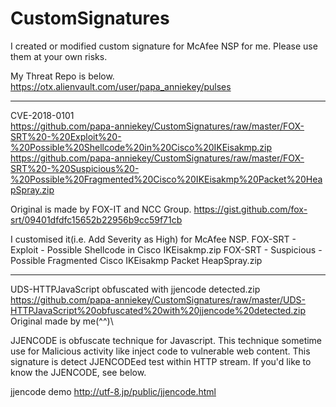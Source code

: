 # CustomSignatures

I created or modified custom signature for McAfee NSP for me.
Please use them at your own risks.

My Threat Repo is below.
https://otx.alienvault.com/user/papa_anniekey/pulses

-------------------------------------------------------------------------------------

CVE-2018-0101<BR>
https://github.com/papa-anniekey/CustomSignatures/raw/master/FOX-SRT%20-%20Exploit%20-%20Possible%20Shellcode%20in%20Cisco%20IKEisakmp.zip
https://github.com/papa-anniekey/CustomSignatures/raw/master/FOX-SRT%20-%20Suspicious%20-%20Possible%20Fragmented%20Cisco%20IKEisakmp%20Packet%20HeapSpray.zip

 Original is made by FOX-IT and NCC Group.
 https://gist.github.com/fox-srt/09401dfdfc15652b22956b9cc59f71cb
 
I customised it(i.e. Add Severity as High) for McAfee NSP.
FOX-SRT - Exploit - Possible Shellcode in Cisco IKEisakmp.zip
FOX-SRT - Suspicious - Possible Fragmented Cisco IKEisakmp Packet HeapSpray.zip

-------------------------------------------------------------------------------------

UDS-HTTPJavaScript obfuscated with jjencode detected.zip
https://github.com/papa-anniekey/CustomSignatures/raw/master/UDS-HTTPJavaScript%20obfuscated%20with%20jjencode%20detected.zip
 Original made by me(^^)\ 

 JJENCODE is obfuscate technique for Javascript. This technique sometime use for Malicious activity like inject code to vulnerable web content. This signature is detect JJENCODEed test within HTTP stream. If you'd like to know the JJENCODE, see below.

jjencode demo
http://utf-8.jp/public/jjencode.html

